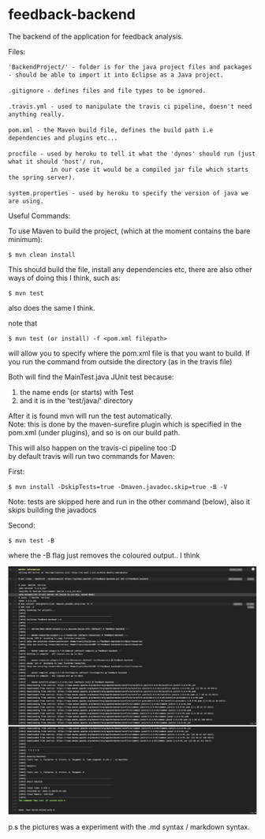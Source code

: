 # feedback-backend
The backend of the application for feedback analysis.

Files:  
    
    'BackendProject/' - folder is for the java project files and packages - should be able to import it into Eclipse as a Java project.  

    .gitignore - defines files and file types to be ignored.  

    .travis.yml - used to manipulate the travis ci pipeline, doesn't need anything really.  

    pom.xml - the Maven build file, defines the build path i.e dependencies and plugins etc...  

    procfile - used by heroku to tell it what the 'dynos' should run (just what it should 'host'/ run,   
                in our case it would be a compiled jar file which starts the spring server).  

    system.properties - used by heroku to specify the version of java we are using.  

Useful Commands:  

 To use Maven to build the project, (which at the moment contains the bare minimum):  

    $ mvn clean install 

 This should build the file, install any dependencies etc, there are also other ways of doing this I think, such as:

    $ mvn test 

 also does the same I think.

 note that

    $ mvn test (or install) -f <pom.xml filepath>
 
 will allow you to specify where the pom.xml file is that you want to build. If you run the command from outside the directory (as in the travis file)

 Both will find the MainTest.java JUnit test because:  

   1.  the name ends (or starts) with Test  
   1.  and it is in the 'test/java/' directory  

 After it is found mvn will run the test automatically.  
    Note: this is done by the maven-surefire plugin which is specified in the pom.xml (under plugins), and so is on our build path.  

 This will also happen on the travis-ci pipeline too :D  
 by default travis will run two commands for Maven:  

 First:    

    $ mvn install -DskipTests=true -Dmaven.javadoc.skip=true -B -V  

 Note: tests are skipped here and run in the other command (below), also it skips building the javadocs  

 Second:     

    $ mvn test -B  

 where the -B flag just removes the coloured output.. I think  

![travis-log-example1](https://github.com/GRP-17/feedback-backend/blob/master/images/travis-log-example1.PNG)  
![travis-log-example2](https://github.com/GRP-17/feedback-backend/blob/master/images/travis-log-example2.PNG)

p.s the pictures was a experiment with the .md syntax / markdown syntax.

